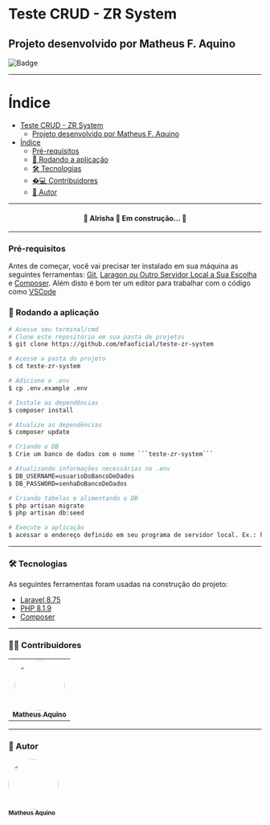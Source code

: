 # Teste CRUD - ZR System

## Projeto desenvolvido por Matheus F. Aquino

![Badge](https://img.shields.io/badge/CRUD-Pessoas-v1.0.0-blue)

---

Índice
================

- [Teste CRUD - ZR System](#teste-crud---zr-system)
  - [Projeto desenvolvido por Matheus F. Aquino](#projeto-desenvolvido-por-matheus-f-aquino)
- [Índice](#índice)
    - [Pré-requisitos](#pré-requisitos)
    - [🎲 Rodando a aplicação](#-rodando-a-aplicação)
    - [🛠 Tecnologias](#-tecnologias)
    - [�‍💻 Contribuidores](#-contribuidores)
    - [🦸 Autor](#-autor)

---

<h4 align="center">
 🚧  Alrisha 🚀 Em construção...  🚧
</h4>

---

### Pré-requisitos

Antes de começar, você vai precisar ter instalado em sua máquina as seguintes ferramentas:
[Git](https://git-scm.com), [Laragon ou Outro Servidor Local a Sua Escolha](https://laragon.org/download/) e [Composer](https://getcomposer.org/).
Além disto é bom ter um editor para trabalhar com o código como [VSCode](https://code.visualstudio.com/)

### 🎲 Rodando a aplicação

```bash
# Acesse seu terminal/cmd
# Clone este repositório em sua pasta de projetos
$ git clone https://github.com/mfaoficial/teste-zr-system

# Acesse a pasta do projeto
$ cd teste-zr-system

# Adicione o .env
$ cp .env.example .env

# Instale as dependências
$ composer install

# Atualize as dependências
$ composer update

# Criando o DB
$ Crie um banco de dados com o nome ```teste-zr-system```

# Atualizando informações necessárias no .env
$ DB_USERNAME=usuarioDoBancoDeDados
$ DB_PASSWORD=senhaDoBancoDeDados

# Criando tabelas e alimentando o DB
$ php artisan migrate
$ php artisan db:seed

# Execute a aplicação
$ acessar o endereço definido em seu programa de servidor local. Ex.: http://localhost
```

---

### 🛠 Tecnologias

As seguintes ferramentas foram usadas na construção do projeto:

- [Laravel 8.75](https://codeigniter.com/user_guide/intro/index.html)
- [PHP 8.1.9](https://www.php.net/)
- [Composer](https://getcomposer.org/)

---

### 👨‍💻 Contribuidores

<table>
  <tr>
    <td align="center"><a href="https://github.com/mfaoficial"><img style="border-radius: 50%;" src="https://avatars.githubusercontent.com/u/56968366?s=64&v=4" width="100px;" alt=""/><br /><sub><b>Matheus Aquino</b></sub></a><br /></td>
  </tr>
</table>

---

### 🦸 Autor

<a href="https://github.com/mfaoficial">
 <img style="border-radius: 50%;" src="https://avatars.githubusercontent.com/u/56968366?s=64&v=4" width="100px;" alt=""/>
 <br />
 <sub><b>Matheus Aquino</b></sub></a>
 <br />
